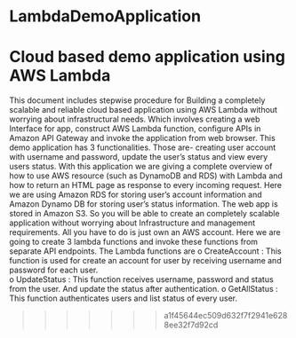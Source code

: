 # LambdaDemoApplication

Cloud based demo application using AWS Lambda
=======
This document includes stepwise procedure for Building a completely scalable and reliable cloud based application using AWS Lambda without worrying about infrastructural needs. Which involves creating a web Interface for app, construct AWS Lambda function, configure APIs in Amazon API Gateway and invoke the application from web browser. 
 	This demo application has 3 functionalities. Those are- creating user account with username and password, update the user’s status and view every users status. With this application we are giving a complete overview of how to use AWS resource (such as DynamoDB and RDS) with Lambda and how to return an HTML page as response to every incoming request. Here we are using Amazon RDS for storing user’s account information and Amazon Dynamo DB for storing user’s status information. The web app is stored in Amazon S3. So you will be able to create an completely scalable application without worrying about Infrastructure and management requirements. All you have to do is just own an AWS account.
	Here we are going to create 3 lambda functions and invoke these functions from separate API endpoints. The Lambda functions are
o	CreateAccount : This function is used for create an account for user by receiving username and password for each user.	
o	UpdateStatus   : This function receives username, password and status from the user. And update the status after authentication.
o	GetAllStatus    : This function authenticates users and list status of every user.

>>>>>>> a1f45644ec509d632f7f2941e6288ee32f7d92cd

